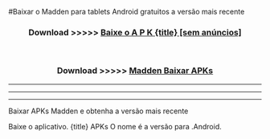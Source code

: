 #Baixar o Madden   para tablets Android gratuitos a versão mais recente


<div align="center">
<h3>Download >>>>> <a href="https://pt-web.web.app/?pt= {title}">Baixe o A P K {title} [sem anúncios]</a></h3><br>

<h3>Download >>>>> <a href="https://pt-web.web.app/?pt= {title}">Madden  Baixar APKs</a></h3>
</div>

----------------------------------------------------------

----------------------------------------------------------

----------------------------------------------------------

Baixar APKs Madden  e obtenha a versão mais recente

Baixe o aplicativo. {title} APKs O nome é a versão para .Android.


